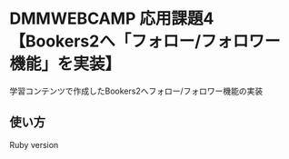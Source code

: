 # DMMWEBCAMP 応用課題4【Bookers2へ「フォロー/フォロワー機能」を実装】
学習コンテンツで作成したBookers2へフォロー/フォロワー機能の実装
## 使い方
Ruby version
